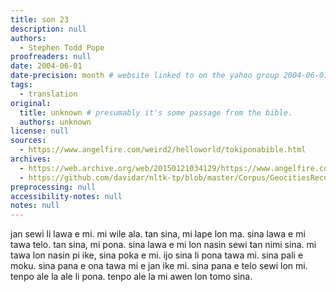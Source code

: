 ```yaml
---
title: son 23
description: null
authors:
  - Stephen Todd Pope
proofreaders: null
date: 2004-06-01
date-precision: month # website linked to on the yahoo group 2004-06-01 ("tenpo ni la mi pali e lipu sin. ona li pini ala. tenpo kama lili la mi pini e ona"), and linked to in https://web.archive.org/web/20040901002933/http://www.geocities.com/stephentoddpope/tokiponahome. no direct archive of the original page exists.
tags: 
  - translation
original:
  title: unknown # presumably it's some passage from the bible.
  authors: unknown
license: null
sources:
  - https://www.angelfire.com/weird2/helloworld/tokiponabible.html
archives:
  - https://web.archive.org/web/20150121034129/https://www.angelfire.com/weird2/helloworld/tokiponabible.html
  - https://github.com/davidar/nltk-tp/blob/master/Corpus/GeocitiesRecovered/Stephen%20Todd%20Pope/StephenToddPope%20Jan%20Siwen.txt
preprocessing: null
accessibility-notes: null
notes: null
---
```

jan sewi li lawa e mi.
mi wile ala.
tan sina, mi lape lon ma.
sina lawa e mi tawa telo.
tan sina, mi pona.
sina lawa e mi lon nasin sewi tan nimi sina.
mi tawa lon nasin pi ike, sina poka e mi.
ijo sina li pona tawa mi.
sina pali e moku. sina pana e ona tawa mi e jan ike mi.
sina pana e telo sewi lon mi.
tenpo ale la ale li pona.
tenpo ale la mi awen lon tomo sina.   